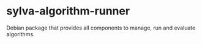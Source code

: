 # sylva-algorithm-runner
Debian package that provides all components to manage, run and evaluate algorithms.
